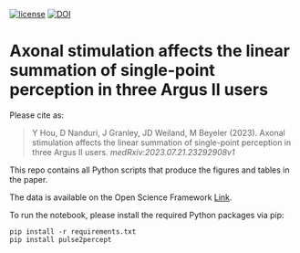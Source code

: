 [![license](https://img.shields.io/badge/License-MIT-blue.svg)](https://github.com/bionicvisionlab/2024-ArgusPairs/blob/master/LICENSE)
[![DOI](https://img.shields.io/badge/DOI-10.1101%2F2023.07.21.23292908-orange)](https://doi.org/10.1101/2023.07.21.23292908)

# Axonal stimulation affects the linear summation of single-point perception in three Argus II users

Please cite as:

> Y Hou, D Nanduri, J Granley, JD Weiland, M Beyeler (2023). Axonal stimulation affects the linear summation of single-point perception
> in three Argus II users. *medRxiv:2023.07.21.23292908v1*

This repo contains all Python scripts that produce the figures and tables in the paper.

The data is available on the Open Science Framework [Link](https://osf.io/34rb2).

To run the notebook, please install the required Python packages via pip:

```
pip install -r requirements.txt
pip install pulse2percept
```
